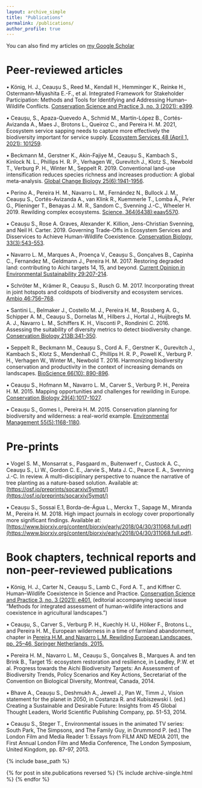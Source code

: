 ```yaml
---
layout: archive_simple
title: "Publications"
permalink: /publications/
author_profile: true
---
```



You can also find my articles on [my Google Scholar](https://scholar.google.com/citations?user=0_y49TEAAAAJ&hl=en)

# Peer-reviewed articles

•	König, H. J., Ceaușu S., Reed M., Kendall H., Hemminger K., Reinke H., Ostermann‐Miyashita E.-F., et al. Integrated Framework for Stakeholder Participation: Methods and Tools for Identifying and Addressing Human–Wildlife Conflicts. [Conservation Science and Practice 3, no. 3 (2021): e399](https://doi.org/10.1111/csp2.399).

•	Ceaușu, S., Apaza-Quevedo A., Schmid M., Martín-López B., Cortés-Avizanda A., Maes J., Brotons L., Queiroz C., and Pereira H. M. 2021, Ecosystem service sapping needs to capture more effectively the biodiversity important for service supply. [Ecosystem Services 48 (April 1, 2021): 101259](https://www.sciencedirect.com/science/article/pii/S2212041621000176). 

•	Beckmann M., Gerstner K., Akin-Fajiye M., Ceaușu S., Kambach S., Kinlock N. L., Phillips H. R. P., Verhagen W., Gurevitch J., Klotz S., Newbold T., Verburg P. H., Winter M., Seppelt R. 2019. Conventional land-use intensification reduces species richness and increases production: A global meta-analysis. [Global Change Biology 25(6):1941-1956](https://onlinelibrary.wiley.com/doi/full/10.1111/gcb.14606?casa_token=gCbn5uU83VwAAAAA%3AklH5yQ6T77fbNBptRGeWYgtPfn87zlQT8PTwsR-NMFvsuGqGtg42nMNtdML9XPN7bObMB-CdZkS5Gbs).

•	Perino A., Pereira H. M., Navarro L. M., Fernández N., Bullock J. M., Ceaușu S., Cortés-Avizanda A., van Klink R., Kuemmerle T., Lomba Â., Pe’er G., Plieninger T., Benayas J. M. R., Sandom C., Svenning J.-C., Wheeler H. 2019. Rewilding complex ecosystems. [Science, 364(6438):eaav5570](https://science.sciencemag.org/content/364/6438/eaav5570).

•	Ceaușu S., Rose A. Graves, Alexander K. Killion, Jens-Christian Svenning, and Neil H. Carter. 2019. Governing Trade-Offs in Ecosystem Services and Disservices to Achieve Human-Wildlife Coexistence. [Conservation Biology, 33(3):543-553](https://conbio.onlinelibrary.wiley.com/doi/full/10.1111/cobi.13241). 

•	Navarro L. M., Marques A., Proença V., Ceaușu S., Gonçalves B., Capinha C., Fernandez M., Geldmann J., Pereira H. M. 2017. Restoring degraded land: contributing to Aichi targets 14, 15, and beyond. [Current Opinion in Environmental Sustainability 29:207-214](https://www.sciencedirect.com/science/article/pii/S1877343518300277). 

•	Schröter M., Krämer R., Ceaușu S., Rusch G. M. 2017. Incorporating threat in joint hotspots and coldspots of biodiversity and ecosystem services. [Ambio 46:756–768](https://www.ncbi.nlm.nih.gov/pmc/articles/PMC5622886/).

•	Santini L., Belmaker J., Costello M. J., Pereira H. M., Rossberg A. G., Schipper A. M., Ceaușu S., Dornelas M., Hilbers J., Hortal J., Huijbregts M. A. J., Navarro L. M., Schiffers K. H., Visconti P., Rondinini C. 2016. Assessing the suitability of diversity metrics to detect biodiversity change. [Conservation Biology 213B:341-350](https://www.sciencedirect.com/science/article/abs/pii/S0006320716303305). 

•	Seppelt R., Beckmann M., Ceaușu S., Cord A. F., Gerstner K., Gurevitch J., Kambach S., Klotz S., Mendenhall C., Phillips H. R. P., Powell K., Verburg P. H., Verhagen W., Winter M., Newbold T. 2016. Harmonizing biodiversity conservation and productivity in the context of increasing demands on landscapes. [BioScience 66(10): 890-896](https://academic.oup.com/bioscience/article/66/10/890/2236133). 

•	Ceaușu S., Hofmann M., Navarro L. M., Carver S., Verburg P. H., Pereira H. M. 2015. Mapping opportunities and challenges for rewilding in Europe. [Conservation Biology 29(4):1017-1027](https://conbio.onlinelibrary.wiley.com/doi/full/10.1111/cobi.12533).

•	Ceaușu S., Gomes I., Pereira H. M. 2015. Conservation planning for biodiversity and wilderness: a real-world example. [Environmental Management 55(5):1168-1180](https://link.springer.com/article/10.1007/s00267-015-0453-9). 

# Pre-prints

•	Vogel S. M., Monsarrat s., Pasgaard m., Buitenwerf r., Custock A. C., Ceauşu S., Li W., Gordon C. E., Jarvie S., Mata J. C., Pearce E. A., Svenning J.-C. In review. A multi-disciplinary perspective to nuance the narrative of tree planting as a nature-based solution. Available at: [https://osf.io/preprints/socarxiv/5ymqt/](https://osf.io/preprints/socarxiv/5ymqt/) 

•	Ceaușu S., Sossai E.1, Borda-de-Água L., Merckx T., Sapage M., Miranda M., Pereira H. M. 2018. High impact journals in ecology cover proportionally more significant findings. Available at: [https://www.biorxiv.org/content/biorxiv/early/2018/04/30/311068.full.pdf](https://www.biorxiv.org/content/biorxiv/early/2018/04/30/311068.full.pdf). 

# Book chapters, technical reports and non-peer-reviewed publications

•	König, H. J., Carter N., Ceaușu S., Lamb C., Ford A. T., and Kiffner C. Human–Wildlife Coexistence in Science and Practice. [Conservation Science and Practice 3, no. 3 (2021): e401.](https://conbio.onlinelibrary.wiley.com/doi/full/10.1111/csp2.401) (editorial accompanying special issue “Methods for integrated assessment of human-wildlife interactions and coexistence in agricultural landscapes.”)

•	Ceaușu, S., Carver S., Verburg P. H., Kuechly H. U., Hölker F., Brotons L., and Pereira H. M., European wilderness in a time of farmland abandonment, chapter in [Pereira H.M. and Navarro L.M. Rewilding European Landscapes, pp. 25–46, Springer Netherlands, 2015.](https://link.springer.com/chapter/10.1007/978-3-319-12039-3_2)

•	Pereira H. M., Navarro L. M., Ceaușu S., Gonçalves B., Marques A. and ten Brink B., Target 15: ecosystem restoration and resilience, in Leadley, P.W. et al. Progress towards the Aichi Biodiversity Targets: An Assessment of Biodiversity Trends, Policy Scenarios and Key Actions, Secretariat of the Convention on Biological Diversity, Montreal, Canada, 2014.

•	Bhave A., Ceaușu S., Deshmukh A., Jewell J., Pan W., Timm J., Vision statement for the planet in 2050, in Costanza R. and Kubiszewski I. (ed.) Creating a Sustainable and Desirable Future: Insights from 45 Global Thought Leaders, World Scientific Publishing Company, pp. 51-53, 2014.

•	Ceaușu S., Steger T., Environmental issues in the animated TV series: South Park, The Simpsons, and The Family Guy, in Drummond P. (ed.) The London Film and Media Reader 1: Essays from FILM AND MEDIA 2011, the First Annual London Film and Media Conference, The London Symposium, United Kingdom, pp. 87-97, 2013.


{% include base_path %}

{% for post in site.publications reversed %}
  {% include archive-single.html %}
{% endfor %}
